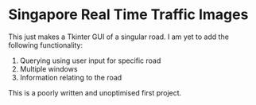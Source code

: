 # Singapore Real Time Traffic Images

<p>This just makes a Tkinter GUI of a singular road. 
I am yet to add the following functionality:</p>

<ol>
    <li>Querying using user input for specific road</li>
    <li>Multiple windows</li>
    <li>Information relating to the road</li>
</ol>

<p>This is a poorly written and unoptimised first project.</p>